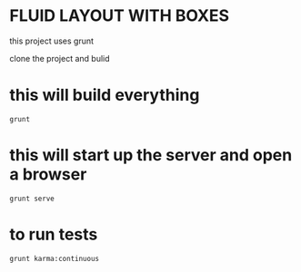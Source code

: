 FLUID LAYOUT WITH BOXES
========================
this project uses grunt

clone the project and bulid

this will build everything
========================
```
grunt
```

this will start up the server and open a browser
========================
```
grunt serve 
```

to run tests
========================
```
grunt karma:continuous
```
